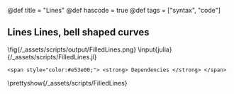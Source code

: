 @def title = "Lines"
@def hascode = true
@def tags = ["syntax", "code"]


## Lines Lines, bell shaped curves
\fig{/_assets/scripts/output/FilledLines.png}
\input{julia}{/_assets/scripts/FilledLines.jl}

~~~
<span style="color:#e53e00;"> <strong> Dependencies </strong> </span>
~~~
\prettyshow{/_assets/scripts/FilledLines}
